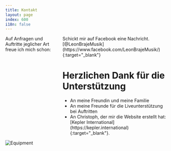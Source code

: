 ```yaml
---
title: Kontakt
layout: page
index: 600
i18n: false
---
```

<div class="row">
	<div class="small-12 medium-5 columns">
Auf Anfragen und Auftritte jeglicher Art freue ich mich schon: <leonbrajemusik@gmail.com>  
Schickt mir auf Facebook eine Nachricht. [@LeonBrajeMusik](https://www.facebook.com/LeonBrajeMusik/){:target="_blank"}  


<h1>Herzlichen Dank für die Unterstützung</h1>

<ul>
<li>An meine Freundin und meine Familie 
<li>An meine Freunde für die Liveunterstützung bei Auftritten
<li>An Christoph, der mir die Website erstellt hat: [Kepler International](https://kepler.international){:target="_blank"}.
</ul>
</div>
<div class="small-5 medium-7 columns end">
<img alt="Equipment" src="{{ site.baseurl }}/img/Equipment.png" />
</div>
</div>
